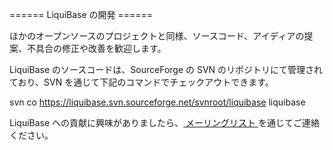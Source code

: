 ====== LiquiBase の開発 ======

ほかのオープンソースのプロジェクトと同様、ソースコード、アイディアの提案、不具合の修正や改善を歓迎します。

LiquiBase のソースコードは、SourceForge の SVN のリポジトリにて管理されており、SVN を通じて下記のコマンドでチェックアウトできます。

<nowiki>svn co https://liquibase.svn.sourceforge.net/svnroot/liquibase liquibase</nowiki>

LiquiBase への貢献に興味がありましたら、[ メーリングリスト ](../community ) を通じてご連絡ください。